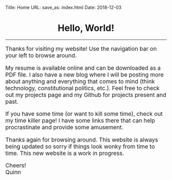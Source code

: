Title: Home
URL:
save_as: index.html
Date: 2018-12-03

<h1 align="center">
Hello, World!
</h1>

______

<p style="font-size: 1.25em; line-height: normal;">
Thanks for visiting my website! Use the navigation bar on your left to browse around.
</p>

<p style="font-size: 1.25em; line-height: normal;">
My resume is available online and can be downloaded as a PDF file. I also have a new blog where I will be posting more about anything and everything that comes to mind (think technology, constitutional politics, etc.). Feel free to check out my projects page and my Github for projects present and past.
</p>

<p style="font-size: 1.25em; line-height: normal;">
If you have some time (or want to kill some time), check out my time killer page! I have some links there that can help procrastinate and provide some amusement.
</p>

<p style="font-size: 1.25em; line-height: normal;">
Thanks again for browsing around. This website is always being updated so sorry if things look wonky from time to time. This new website is a work in progress. 
</p>

<p style="font-size: 1.25em; line-height: normal;">
Cheers!<br/>Quinn
</p>
